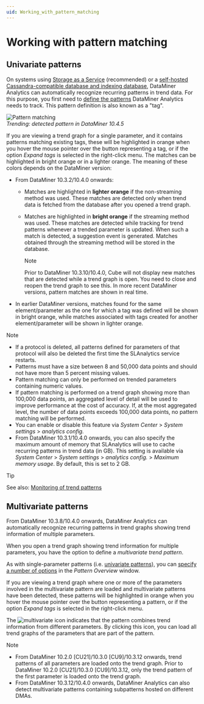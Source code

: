 ```yaml
---
uid: Working_with_pattern_matching
---
```


# Working with pattern matching

## Univariate patterns

On systems using [Storage as a Service](xref:STaaS) (recommended) or a [self-hosted Cassandra-compatible database and indexing database](xref:Supported_system_data_storage_architectures), DataMiner Analytics can automatically recognize recurring patterns in trend data. For this purpose, you first need to [define the patterns](xref:Defining_a_pattern) DataMiner Analytics needs to track. This pattern definition is also known as a "tag".

![Pattern matching](~/user-guide/images/Pattern_Matching.png)<br>*Trending: detected pattern in DataMiner 10.4.5*

If you are viewing a trend graph for a single parameter, and it contains patterns matching existing tags, these will be highlighted in orange when you hover the mouse pointer over the button representing a tag, or if the option *Expand tags* is selected in the right-click menu. The matches can be highlighted in bright orange or in a lighter orange. The meaning of these colors depends on the DataMiner version:

- From DataMiner 10.3.2/10.4.0 onwards: <!-- RN 34947 + RN 34898 -->

  - Matches are highlighted in **lighter orange** if the non-streaming method was used. These matches are detected only when trend data is fetched from the database after you opened a trend graph.
  - Matches are highlighted in **bright orange** if the streaming method was used. These matches are detected while tracking for trend patterns whenever a trended parameter is updated. When such a match is detected, a suggestion event is generated. Matches obtained through the streaming method will be stored in the database.

    > [!NOTE]
    > Prior to DataMiner 10.3.10/10.4.0, Cube will not display new matches that are detected while a trend graph is open. You need to close and reopen the trend graph to see this. In more recent DataMiner versions<!-- RN 37153-->, pattern matches are shown in real time.

- In earlier DataMiner versions, matches found for the same element/parameter as the one for which a tag was defined will be shown in bright orange, while matches associated with tags created for another element/parameter will be shown in lighter orange.

> [!NOTE]
>
> - If a protocol is deleted, all patterns defined for parameters of that protocol will also be deleted the first time the SLAnalytics service restarts.
> - Patterns must have a size between 8 and 50,000 data points and should not have more than 5 percent missing values.
> - Pattern matching can only be performed on trended parameters containing numeric values.
> - If pattern matching is performed on a trend graph showing more than 100,000 data points, an aggregated level of detail will be used to improve performance at the cost of accuracy. If, at the most aggregated level, the number of data points exceeds 100,000 data points, no pattern matching will be performed.
> - You can enable or disable this feature via *System Center* > *System settings* > *analytics config.*
> - From DataMiner 10.3.1/10.4.0 onwards, you can also specify the maximum amount of memory that SLAnalytics will use to cache recurring patterns in trend data (in GB). This setting is available via *System Center* > *System settings* > *analytics config.* > *Maximum memory usage*. By default, this is set to 2 GB.

> [!TIP]
> See also: [Monitoring of trend patterns](xref:Monitoring_of_trend_patterns)

## Multivariate patterns

From DataMiner 10.3.8/10.4.0 onwards, DataMiner Analytics can automatically recognize recurring patterns in trend graphs showing trend information of multiple parameters. <!-- RN 36454 + 36731 + 36327 -->

When you open a trend graph showing trend information for multiple parameters, you have the option to define a *multivariate trend pattern*.

As with single-parameter patterns (i.e. [univariate patterns](#univariate-patterns)), you can [specify a number of options](xref:Managing_pattern_definitions) in the *Pattern Overview* window. <!-- RN 35010 -->

If you are viewing a trend graph where one or more of the parameters involved in the multivariate pattern are loaded and multivariate patterns have been detected, these patterns will be highlighted in orange when you hover the mouse pointer over the button representing a pattern, or if the option *Expand tags* is selected in the right-click menu.

The ![multivariate](~/user-guide/images/multivariate_icon.png) icon indicates that the pattern combines trend information from different parameters. By clicking this icon, you can load all trend graphs of the parameters that are part of the pattern. <!-- RN 36628 -->

> [!NOTE]
>
> - From DataMiner 10.2.0 [CU21]/10.3.0 [CU9]/10.3.12 onwards<!--RN 36661-->, trend patterns of all parameters are loaded onto the trend graph. Prior to DataMiner 10.2.0 [CU21]/10.3.0 [CU9]/10.3.12, only the trend pattern of the first parameter is loaded onto the trend graph.
> - From DataMiner 10.3.12/10.4.0 onwards<!--RN 37451-->, DataMiner Analytics can also detect multivariate patterns containing subpatterns hosted on different DMAs.
